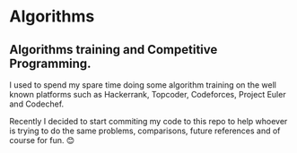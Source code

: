# Algorithms

## Algorithms training and Competitive Programming.

I used to spend my spare time doing some algorithm training on the well known platforms such as Hackerrank, Topcoder, Codeforces, Project Euler and Codechef. 

Recently I decided to start commiting my code to this repo to help whoever is trying to do the same problems, comparisons, future references and of course for fun. 😊

